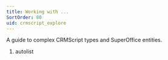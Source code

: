 ```yaml
---
title: Working with ...
SortOrder: 80
uid: crmscript_explore
---
```


A guide to complex CRMScript types and SuperOffice entities.

1. autolist